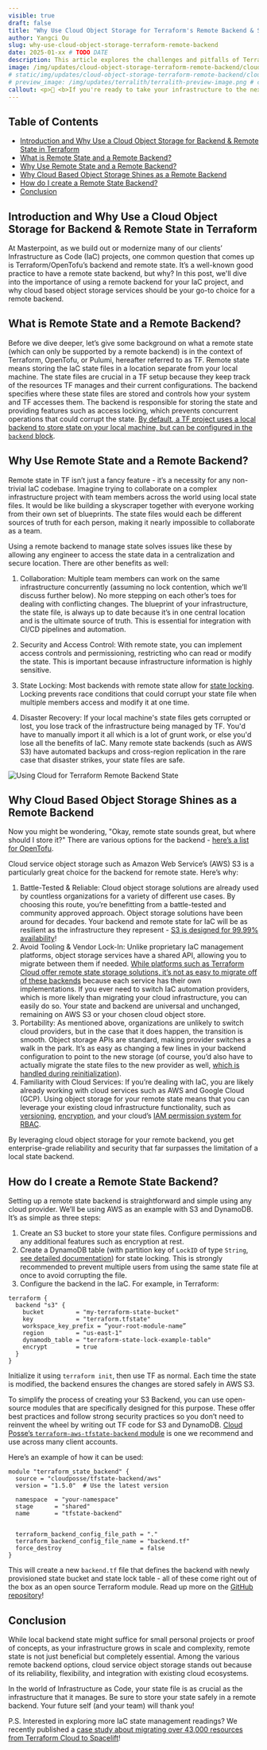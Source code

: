 ```yaml
---
visible: true
draft: false
title: "Why Use Cloud Object Storage for Terraform's Remote Backend & State"
author: Yangci Ou
slug: why-use-cloud-object-storage-terraform-remote-backend
date: 2025-01-xx # TODO DATE
description: This article explores the challenges and pitfalls of Terralith, a monolithic Terraform architecture in Infrastructure as Code, and uncovers why a Terralith is not considered best practice.
image: /img/updates/cloud-object-storage-terraform-remote-backend/cloud-object-storage-for-terraform-remote-backend.webp # check if it supports webp!
# static/img/updates/cloud-object-storage-terraform-remote-backend/cloud-object-storage-for-terraform-remote-backend.webp
# preview_image: /img/updates/terralith/terralith-preview-image.png # check difference
callout: <p>👋 <b>If you're ready to take your infrastructure to the next level, we're here to help. We love to work together with engineering teams to help them build well-documented, scalable, automated IaC that make their jobs easier. <a href='/contact'>Get in touch!</a></p>
---
```


<h2>Table of Contents</h2>

- [Introduction and Why Use a Cloud Object Storage for Backend & Remote State in Terraform](#introduction-and-why-use-a-cloud-object-storage-for-backend--remote-state-in-terraform)
- [What is Remote State and a Remote Backend?](#what-is-remote-state-and-a-remote-backend)
- [Why Use Remote State and a Remote Backend?](#why-use-remote-state-and-a-remote-backend)
- [Why Cloud Based Object Storage Shines as a Remote Backend](#why-cloud-based-object-storage-shines-as-a-remote-backend)
- [How do I create a Remote State Backend?](#how-do-i-create-a-remote-state-backend)
- [Conclusion](#conclusion)

## Introduction and Why Use a Cloud Object Storage for Backend & Remote State in Terraform

At Masterpoint, as we build out or modernize many of our clients’ Infrastructure as Code (IaC) projects, one common question that comes up is Terraform/OpenTofu’s backend and remote state. It’s a well-known good practice to have a remote state backend, but why? In this post, we'll dive into the importance of using a remote backend for your IaC project, and why cloud based object storage services should be your go-to choice for a remote backend.

## What is Remote State and a Remote Backend?

Before we dive deeper, let’s give some background on what a remote state (which can only be supported by a remote backend) is in the context of  Terraform, OpenTofu, or Pulumi, hereafter referred to as TF. Remote state means storing the IaC state files in a location separate from your local machine. The state files are crucial in a TF setup because they keep track of the resources TF manages and their current configurations. The backend specifies where these state files are stored and controls how your system and TF accesses them. The backend is responsible for storing the state and providing features such as access locking, which prevents concurrent operations that could corrupt the state. [By default, a TF project uses a local backend to store state on your local machine, but can be configured in the `backend` block](https://opentofu.org/docs/language/settings/backends/configuration).

## Why Use Remote State and a Remote Backend?

Remote state in TF isn’t just a fancy feature - it’s a necessity for any non-trivial IaC codebase. Imagine trying to collaborate on a complex infrastructure project with team members across the world using local state files. It would be like building a skyscraper together with everyone working from their own set of blueprints. The state files would each be different sources of truth for each person, making it nearly impossible to collaborate as a team.

Using a remote backend to manage state solves issues like these by allowing any engineer to access the state data in a centralization and secure location. There are other benefits as well:

1. Collaboration: Multiple team members can work on the same infrastructure concurrently (assuming no lock contention, which we’ll discuss further below). No more stepping on each other’s toes for dealing with conflicting changes. The blueprint of your infrastructure, the state file, is always up to date because it’s in one central location and is the ultimate source of truth. This is essential for integration with CI/CD pipelines and automation.

2. Security and Access Control: With remote state, you can implement access controls and permissioning, restricting who can read or modify the state. This is important because infrastructure information is highly sensitive.

3. State Locking: Most backends with remote state allow for [state locking](https://opentofu.org/docs/language/state/locking/). Locking prevents race conditions that could corrupt your state file when multiple members access and modify it at one time.

4. Disaster Recovery: If your local machine's state files gets corrupted or lost, you lose track of the infrastructure being managed by TF. You'd have to manually import it all which is a lot of grunt work, or else you'd lose all the benefits of IaC. Many remote state backends (such as AWS S3) have automated backups and cross-region replication in the rare case that disaster strikes, your state files are safe.

![Using Cloud for Terraform Remote Backend State](/img/updates/cloud-object-storage-terraform-remote-backend/aws-s3-terraform-remote-backend.png)

## Why Cloud Based Object Storage Shines as a Remote Backend
Now you might be wondering, "Okay, remote state sounds great, but where should I store it?" There are various options for the backend - [here’s a list for OpenTofu](https://opentofu.org/docs/language/settings/backends/configuration/).

Cloud service object storage such as Amazon Web Service’s (AWS) S3 is a particularly great choice for the backend for remote state. Here’s why:

1. Battle-Tested & Reliable: Cloud object storage solutions are already used by countless organizations for a variety of different use cases. By choosing this route, you’re benefitting from a battle-tested and community approved approach. Object storage solutions have been around for decades. Your backend and remote state for IaC will be as resilient as the infrastructure they represent - [S3 is designed for 99.99% availability](https://docs.aws.amazon.com/AmazonS3/latest/userguide/DataDurability.html)!
2. Avoid Tooling & Vendor Lock-In: Unlike proprietary IaC management platforms, object storage services have a shared API, allowing you to migrate between them if needed. [While platforms such as Terraform Cloud offer remote state storage solutions, it’s not as easy to migrate off of these backends](https://masterpoint.io/updates/how-to-migrate-off-tfc/) because each service has their own implementations. If you ever need to switch IaC automation providers, which is more likely than migrating your cloud infrastructure, you can easily do so. Your state and backend are universal and unchanged, remaining on AWS S3 or your chosen cloud object store.
3. Portability: As mentioned above, organizations are unlikely to switch cloud providers, but in the case that it does happen, the transition is smooth. Object storage APIs are standard, making provider switches a walk in the park. It’s as easy as changing a few lines in your backend configuration to point to the new storage (of course, you’d also have to actually migrate the state files to the new provider as well, [which is handled during reinitialization](https://developer.hashicorp.com/terraform/language/backend#change-configuration)).
4. Familiarity with Cloud Services: If you’re dealing with IaC, you are likely already working with cloud services such as AWS and Google Cloud (GCP). Using object storage for your remote state means that you can leverage your existing cloud infrastructure functionality, such as [versioning](https://docs.aws.amazon.com/AmazonS3/latest/userguide/Versioning.html), [encryption](https://docs.aws.amazon.com/AmazonS3/latest/userguide/UsingEncryption.html), and your cloud’s [IAM permission system for RBAC](https://docs.aws.amazon.com/prescriptive-guidance/latest/saas-multitenant-api-access-authorization/access-control-types.html#rbac).

By leveraging cloud object storage for your remote backend, you get enterprise-grade reliability and security that far surpasses the limitation of a local state backend.

## How do I create a Remote State Backend?
Setting up a remote state backend is straightforward and simple using any cloud provider. We’ll be using AWS as an example with S3 and DynamoDB. It’s as simple as three steps:

1. Create an S3 bucket to store your state files. Configure permissions and any additional features such as encryption at rest.
2. Create a DynamoDB table (with partition key of `LockID` of type `String`, [see detailed documentation](https://developer.hashicorp.com/terraform/language/backend/s3#dynamodb_table)) for state locking. This is strongly recommended to prevent multiple users from using the same state file at once to avoid corrupting the file.
3. Configure the backend in the IaC. For example, in Terraform:
```hcl
terraform {
  backend "s3" {
    bucket         = "my-terraform-state-bucket"
    key            = "terraform.tfstate"
    workspace_key_prefix = “your-root-module-name”
    region         = "us-east-1"
    dynamodb_table = "terraform-state-lock-example-table"
    encrypt        = true
  }
}
```

Initialize it using `terraform init`, then use TF as normal. Each time the state is modified, the backend ensures the changes are stored safely in AWS S3.

To simplify the process of creating your S3 Backend, you can use open-source modules that are specifically designed for this purpose. These offer  best practices and follow strong security practices so you don’t need to reinvent the wheel by writing out TF code for S3 and DynamoDB. [Cloud Posse’s `terraform-aws-tfstate-backend` module](https://github.com/cloudposse/terraform-aws-tfstate-backend) is one we recommend and use across many client accounts.

Here’s an example of how it can be used:
```hcl
module "terraform_state_backend" {
  source = "cloudposse/tfstate-backend/aws"
  version = "1.5.0"  # Use the latest version

  namespace  = "your-namespace"
  stage      = "shared"
  name       = "tfstate-backend"


  terraform_backend_config_file_path = "."
  terraform_backend_config_file_name = "backend.tf"
  force_destroy                      = false
}
```

This will create a new `backend.tf` file that defines the backend with newly provisioned state bucket and state lock table - all of these come right out of the box as an open source Terraform module. Read up more on the [GitHub repository](https://github.com/cloudposse/terraform-aws-tfstate-backend)!

## Conclusion

While local backend state might suffice for small personal projects or proof of concepts, as your infrastructure grows in scale and complexity, remote state is not just beneficial but completely essential. Among the various remote backend options, cloud service object storage stands out because of its reliability, flexibility, and integration with existing cloud ecosystems.

In the world of Infrastructure as Code, your state file is as crucial as the infrastructure that it manages. Be sure to store your state safely in a remote backend. Your future self (and your team) will thank you!

P.S. Interested in exploring more IaC state management readings? We recently published a [case study about migrating over 43,000 resources from Terraform Cloud to Spacelift](https://masterpoint.io/power-digital-case-study/)!
